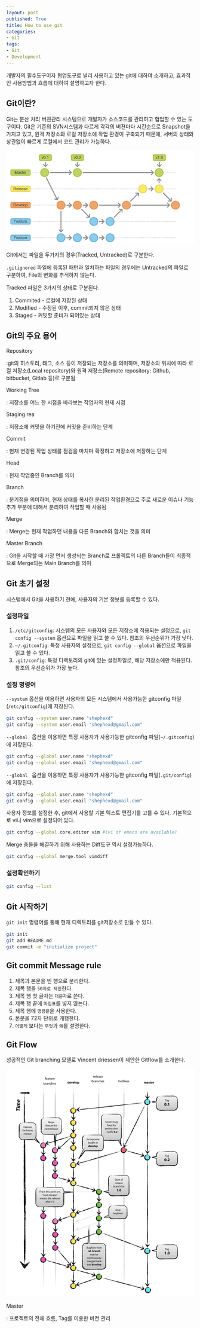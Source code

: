 ```yaml
---
layout: post
published: True
title: How to use git
categories:
- Git
tags:
- Git
- Development
---
```


개발자의 필수도구이자 협업도구로 널리 사용하고 있는 git에 대하여 소개하고, 효과적인 사용방법과 흐름에 대하여 설명하고자 한다.



<!--more-->



## Git이란?

Git는 분산 처리 버젼관리 시스템으로 개발자가 소스코드를 관리하고 협업할 수 있는 도구이다. Git은 기존의 SVN시스템과 다르게 각각의 버젼마다 시간순으로 Snapshot을 가지고 있고, 원격 저장소와 로컬 저장소에 작업 환경이 구축되기 때문에, 서버의 상태와 상관없이 빠르게 로컬에서 코드 관리가 가능하다.



![](/assets/post_images/git/gitflow.png)





Git에서는 파일을 두가지의 경우(Tracked, Untracked)로 구분한다.

`.gitignored` 파일에 등록된 패턴과 일치하는 파일의 경우에는 Untracked의 파일로 구분하여, File의 변화를 추적하지 않는다.



Tracked 파일은 3가지의 상태로 구분된다.

1. Commited - 로컬에 저장된 상태
2. Modified - 수정된 이후, commit되지 않은 상태
3. Staged - 커밋할 준비가 되어있는 상태



## Git의 주요 용어

Repository

:git의 히스토리, 태그, 소스 등이 저장되는 저장소를 의미하며, 저장소의 위치에 따라 로컬 저장소(Local repository)와 원격 저장소(Remote repository: Github, bitbucket, Gitlab 등)로 구분됨

Working Tree

: 저장소를 어느 한 시점을 바라보는 작업자의 현재 시점

Staging rea

: 저장소에 커밋을 하기전에 커밋을 준비하는 단계

Commit

: 현재 변경된 작업 상태를 점검을 마치며 확정하고 저장소에 저장하는 단계

Head

: 현재 작업중인 Branch를 의미

Branch

: 분기점을 의미하며, 현재 상태를 복사한 분리된 작업환경으로 주로 새로운 이슈나 기능 추가 부분에 대해서 분리하여 작업할 때 사용됨

Merge

: Merge는 현재 작업하던 내용을 다른 Branch와 합치는 것을 의미

Master Branch

: Git을 시작할 때 가장 먼저 생성되는 Branch로 프롤젝트의 다른 Branch들이 최종적으로 Merge되는 Main Branch를 의미



## Git 초기 설정

시스템에서 Git을 사용하기 전에, 사용자의 기본 정보를 등록할 수 있다.



### 설정파일

1. `/etc/gitconfig`: 시스템의 모든 사용자와 모든 저장소에 적용되는 설정으로, `git config --system` 옵션으로 파일을 읽고 쓸 수 있다. 참조의 우선순위가 가장 낮다.
2. `~/.gitconfig`: 특정 사용자의 설정으로, `git config --global` 옵션으로 파일을 읽고 쓸 수 있다.
3. `.git/config`: 특정 디렉토리의 git에 있는 설정파일로, 해당 저장소에만 적용된다. 참조의 우선순위가 가장 높다.



### 설정 명령어

`--system` 옵션을 이용하면 사용자의 모든 시스템에서 사용가능한 gitconfig 파일(`/etc/gitconfig`)에 저장된다.

```bash
git config --system user.name "shephexd"
git config --system user.email "shephexd@gmail.com"
```



`--global ` 옵션을 이용하면 특정 사용자가 사용가능한 gitconfig 파일(`~/.gitconfig`)에 저장된다.

```bash
git config --global user.name "shephexd"
git config --global user.email "shephexd@gmail.com"
```



`--global ` 옵션을 이용하면 특정 사용자가 사용가능한 gitconfig 파일(`.git/config`)에 저장된다.

```bash
git config --global user.name "shephexd"
git config --global user.email "shephexd@gmail.com"
```



사용자 정보를 설정한 후, git에서 사용할 기본 텍스트 편집기를 고를 수 있다. 기본적으로 vi나 vim으로 설정되어 있다.

```bash
git config --global core.editor vim #(vi or emacs are available)
```



Merge 충돌을 해결하기 위해 사용하는 Diff도구 역시 설정가능하다.

```bash
git config --global merge.tool vimdiff
```



### 설정확인하기

```bash
git config --list
```





## Git 시작하기

`git init` 명령어를 통해 현재 디렉토리를 git저장소로 만들 수 있다. 



```bash
git init
git add README.md
git commit -m "initialize project"
```





## Git commit Message rule



1. 제목과 본문을 빈 행으로 분리한다.
2. 제목 행을 `50자로 제한`한다.
3. 제목 행 첫 글자는 `대문자`로 쓴다.
4. 제목 행 끝에 `마침표`를 넣지 않는다.
5. 제목 행에 `명령문`을 사용한다.
6. 본문을 72자 단위로 개행한다.
7. `어떻게` 보다는 `무엇`과 `왜`를 설명한다.





## Git Flow

성공적인 Git branching 모델로 Vincent driessen이 제안한 Gitflow를 소개한다.



![](/assets/post_images/git/gitflow_with_text.png)



Master

: 프로젝트의 전체 흐름, Tag를 이용한 버전 관리







[Successful-gitflow]: http://nvie.com/posts/a-successful-git-branching-model/


